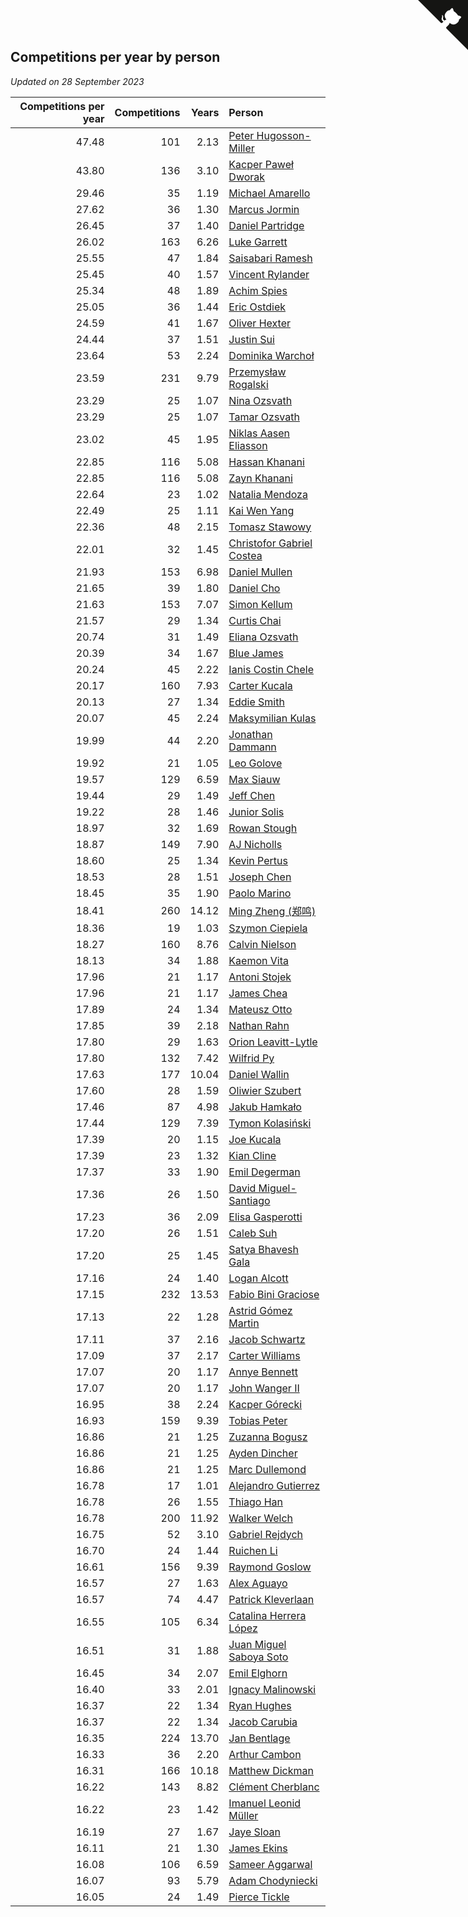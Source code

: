 ## Competitions per year by person

*Updated on 28 September 2023*

| Competitions per year | Competitions | Years | Person |
| ---: | ---: | ---: | :--- |
| 47.48 | 101 | 2.13 | [Peter Hugosson-Miller](https://www.worldcubeassociation.org/persons/2021HUGO01) |
| 43.80 | 136 | 3.10 | [Kacper Paweł Dworak](https://www.worldcubeassociation.org/persons/2020DWOR01) |
| 29.46 | 35 | 1.19 | [Michael Amarello](https://www.worldcubeassociation.org/persons/2022AMAR09) |
| 27.62 | 36 | 1.30 | [Marcus Jormin](https://www.worldcubeassociation.org/persons/2022JORM01) |
| 26.45 | 37 | 1.40 | [Daniel Partridge](https://www.worldcubeassociation.org/persons/2022PART02) |
| 26.02 | 163 | 6.26 | [Luke Garrett](https://www.worldcubeassociation.org/persons/2017GARR05) |
| 25.55 | 47 | 1.84 | [Saisabari Ramesh](https://www.worldcubeassociation.org/persons/2021RAME01) |
| 25.45 | 40 | 1.57 | [Vincent Rylander](https://www.worldcubeassociation.org/persons/2022RYLA01) |
| 25.34 | 48 | 1.89 | [Achim Spies](https://www.worldcubeassociation.org/persons/2021SPIE01) |
| 25.05 | 36 | 1.44 | [Eric Ostdiek](https://www.worldcubeassociation.org/persons/2022OSTD01) |
| 24.59 | 41 | 1.67 | [Oliver Hexter](https://www.worldcubeassociation.org/persons/2022HEXT01) |
| 24.44 | 37 | 1.51 | [Justin Sui](https://www.worldcubeassociation.org/persons/2022SUIJ01) |
| 23.64 | 53 | 2.24 | [Dominika Warchoł](https://www.worldcubeassociation.org/persons/2021WARC01) |
| 23.59 | 231 | 9.79 | [Przemysław Rogalski](https://www.worldcubeassociation.org/persons/2013ROGA02) |
| 23.29 | 25 | 1.07 | [Nina Ozsvath](https://www.worldcubeassociation.org/persons/2022OZSV03) |
| 23.29 | 25 | 1.07 | [Tamar Ozsvath](https://www.worldcubeassociation.org/persons/2022OZSV04) |
| 23.02 | 45 | 1.95 | [Niklas Aasen Eliasson](https://www.worldcubeassociation.org/persons/2021ELIA01) |
| 22.85 | 116 | 5.08 | [Hassan Khanani](https://www.worldcubeassociation.org/persons/2018KHAN26) |
| 22.85 | 116 | 5.08 | [Zayn Khanani](https://www.worldcubeassociation.org/persons/2018KHAN28) |
| 22.64 | 23 | 1.02 | [Natalia Mendoza](https://www.worldcubeassociation.org/persons/2022MEND24) |
| 22.49 | 25 | 1.11 | [Kai Wen Yang](https://www.worldcubeassociation.org/persons/2022YANG19) |
| 22.36 | 48 | 2.15 | [Tomasz Stawowy](https://www.worldcubeassociation.org/persons/2021STAW01) |
| 22.01 | 32 | 1.45 | [Christofor Gabriel Costea](https://www.worldcubeassociation.org/persons/2022COST03) |
| 21.93 | 153 | 6.98 | [Daniel Mullen](https://www.worldcubeassociation.org/persons/2016MULL04) |
| 21.65 | 39 | 1.80 | [Daniel Cho](https://www.worldcubeassociation.org/persons/2021CHOD01) |
| 21.63 | 153 | 7.07 | [Simon Kellum](https://www.worldcubeassociation.org/persons/2016KELL12) |
| 21.57 | 29 | 1.34 | [Curtis Chai](https://www.worldcubeassociation.org/persons/2022CHAI02) |
| 20.74 | 31 | 1.49 | [Eliana Ozsvath](https://www.worldcubeassociation.org/persons/2022OZSV01) |
| 20.39 | 34 | 1.67 | [Blue James](https://www.worldcubeassociation.org/persons/2022JAME01) |
| 20.24 | 45 | 2.22 | [Ianis Costin Chele](https://www.worldcubeassociation.org/persons/2021CHEL01) |
| 20.17 | 160 | 7.93 | [Carter Kucala](https://www.worldcubeassociation.org/persons/2015KUCA01) |
| 20.13 | 27 | 1.34 | [Eddie Smith](https://www.worldcubeassociation.org/persons/2022SMIT20) |
| 20.07 | 45 | 2.24 | [Maksymilian Kulas](https://www.worldcubeassociation.org/persons/2021KULA02) |
| 19.99 | 44 | 2.20 | [Jonathan Dammann](https://www.worldcubeassociation.org/persons/2021DAMM01) |
| 19.92 | 21 | 1.05 | [Leo Golove](https://www.worldcubeassociation.org/persons/2022GOLO02) |
| 19.57 | 129 | 6.59 | [Max Siauw](https://www.worldcubeassociation.org/persons/2017SIAU02) |
| 19.44 | 29 | 1.49 | [Jeff Chen](https://www.worldcubeassociation.org/persons/2022CHEN19) |
| 19.22 | 28 | 1.46 | [Junior Solis](https://www.worldcubeassociation.org/persons/2022SOLI03) |
| 18.97 | 32 | 1.69 | [Rowan Stough](https://www.worldcubeassociation.org/persons/2022STOU01) |
| 18.87 | 149 | 7.90 | [AJ Nicholls](https://www.worldcubeassociation.org/persons/2015NICH04) |
| 18.60 | 25 | 1.34 | [Kevin Pertus](https://www.worldcubeassociation.org/persons/2022PERT01) |
| 18.53 | 28 | 1.51 | [Joseph Chen](https://www.worldcubeassociation.org/persons/2022CHEN16) |
| 18.45 | 35 | 1.90 | [Paolo Marino](https://www.worldcubeassociation.org/persons/2021MARI04) |
| 18.41 | 260 | 14.12 | [Ming Zheng (郑鸣)](https://www.worldcubeassociation.org/persons/2009ZHEN11) |
| 18.36 | 19 | 1.03 | [Szymon Ciepiela](https://www.worldcubeassociation.org/persons/2022CIEP01) |
| 18.27 | 160 | 8.76 | [Calvin Nielson](https://www.worldcubeassociation.org/persons/2014NIEL03) |
| 18.13 | 34 | 1.88 | [Kaemon Vita](https://www.worldcubeassociation.org/persons/2021VITA01) |
| 17.96 | 21 | 1.17 | [Antoni Stojek](https://www.worldcubeassociation.org/persons/2022STOJ03) |
| 17.96 | 21 | 1.17 | [James Chea](https://www.worldcubeassociation.org/persons/2022CHEA05) |
| 17.89 | 24 | 1.34 | [Mateusz Otto](https://www.worldcubeassociation.org/persons/2022OTTO01) |
| 17.85 | 39 | 2.18 | [Nathan Rahn](https://www.worldcubeassociation.org/persons/2021RAHN01) |
| 17.80 | 29 | 1.63 | [Orion Leavitt-Lytle](https://www.worldcubeassociation.org/persons/2022LEAV01) |
| 17.80 | 132 | 7.42 | [Wilfrid Py](https://www.worldcubeassociation.org/persons/2016PYWI01) |
| 17.63 | 177 | 10.04 | [Daniel Wallin](https://www.worldcubeassociation.org/persons/2013WALL03) |
| 17.60 | 28 | 1.59 | [Oliwier Szubert](https://www.worldcubeassociation.org/persons/2022SZUB01) |
| 17.46 | 87 | 4.98 | [Jakub Hamkało](https://www.worldcubeassociation.org/persons/2018HAMK01) |
| 17.44 | 129 | 7.39 | [Tymon Kolasiński](https://www.worldcubeassociation.org/persons/2016KOLA02) |
| 17.39 | 20 | 1.15 | [Joe Kucala](https://www.worldcubeassociation.org/persons/2022KUCA01) |
| 17.39 | 23 | 1.32 | [Kian Cline](https://www.worldcubeassociation.org/persons/2022CLIN01) |
| 17.37 | 33 | 1.90 | [Emil Degerman](https://www.worldcubeassociation.org/persons/2021DEGE01) |
| 17.36 | 26 | 1.50 | [David Miguel-Santiago](https://www.worldcubeassociation.org/persons/2022MIGU02) |
| 17.23 | 36 | 2.09 | [Elisa Gasperotti](https://www.worldcubeassociation.org/persons/2021GASP01) |
| 17.20 | 26 | 1.51 | [Caleb Suh](https://www.worldcubeassociation.org/persons/2022SUHC01) |
| 17.20 | 25 | 1.45 | [Satya Bhavesh Gala](https://www.worldcubeassociation.org/persons/2022GALA03) |
| 17.16 | 24 | 1.40 | [Logan Alcott](https://www.worldcubeassociation.org/persons/2022ALCO02) |
| 17.15 | 232 | 13.53 | [Fabio Bini Graciose](https://www.worldcubeassociation.org/persons/2010GRAC02) |
| 17.13 | 22 | 1.28 | [Astrid Gómez Martin](https://www.worldcubeassociation.org/persons/2022MART26) |
| 17.11 | 37 | 2.16 | [Jacob Schwartz](https://www.worldcubeassociation.org/persons/2021SCHW01) |
| 17.09 | 37 | 2.17 | [Carter Williams](https://www.worldcubeassociation.org/persons/2021WILL06) |
| 17.07 | 20 | 1.17 | [Annye Bennett](https://www.worldcubeassociation.org/persons/2022BENN11) |
| 17.07 | 20 | 1.17 | [John Wanger II](https://www.worldcubeassociation.org/persons/2022WANG39) |
| 16.95 | 38 | 2.24 | [Kacper Górecki](https://www.worldcubeassociation.org/persons/2021GORE01) |
| 16.93 | 159 | 9.39 | [Tobias Peter](https://www.worldcubeassociation.org/persons/2014PETE03) |
| 16.86 | 21 | 1.25 | [Zuzanna Bogusz](https://www.worldcubeassociation.org/persons/2022BOGU01) |
| 16.86 | 21 | 1.25 | [Ayden Dincher](https://www.worldcubeassociation.org/persons/2022DINC01) |
| 16.86 | 21 | 1.25 | [Marc Dullemond](https://www.worldcubeassociation.org/persons/2022DULL01) |
| 16.78 | 17 | 1.01 | [Alejandro Gutierrez](https://www.worldcubeassociation.org/persons/2022GUTI09) |
| 16.78 | 26 | 1.55 | [Thiago Han](https://www.worldcubeassociation.org/persons/2022HANT01) |
| 16.78 | 200 | 11.92 | [Walker Welch](https://www.worldcubeassociation.org/persons/2011WELC01) |
| 16.75 | 52 | 3.10 | [Gabriel Rejdych](https://www.worldcubeassociation.org/persons/2020REJD01) |
| 16.70 | 24 | 1.44 | [Ruichen Li](https://www.worldcubeassociation.org/persons/2022LIRU02) |
| 16.61 | 156 | 9.39 | [Raymond Goslow](https://www.worldcubeassociation.org/persons/2014GOSL01) |
| 16.57 | 27 | 1.63 | [Alex Aguayo](https://www.worldcubeassociation.org/persons/2022AGUA01) |
| 16.57 | 74 | 4.47 | [Patrick Kleverlaan](https://www.worldcubeassociation.org/persons/2019KLEV01) |
| 16.55 | 105 | 6.34 | [Catalina Herrera López](https://www.worldcubeassociation.org/persons/2017LOPE31) |
| 16.51 | 31 | 1.88 | [Juan Miguel Saboya Soto](https://www.worldcubeassociation.org/persons/2021SOTO01) |
| 16.45 | 34 | 2.07 | [Emil Elghorn](https://www.worldcubeassociation.org/persons/2021ELGH01) |
| 16.40 | 33 | 2.01 | [Ignacy Malinowski](https://www.worldcubeassociation.org/persons/2021MALI02) |
| 16.37 | 22 | 1.34 | [Ryan Hughes](https://www.worldcubeassociation.org/persons/2022HUGH04) |
| 16.37 | 22 | 1.34 | [Jacob Carubia](https://www.worldcubeassociation.org/persons/2022CARU02) |
| 16.35 | 224 | 13.70 | [Jan Bentlage](https://www.worldcubeassociation.org/persons/2010BENT01) |
| 16.33 | 36 | 2.20 | [Arthur Cambon](https://www.worldcubeassociation.org/persons/2021CAMB01) |
| 16.31 | 166 | 10.18 | [Matthew Dickman](https://www.worldcubeassociation.org/persons/2013DICK01) |
| 16.22 | 143 | 8.82 | [Clément Cherblanc](https://www.worldcubeassociation.org/persons/2014CHER05) |
| 16.22 | 23 | 1.42 | [Imanuel Leonid Müller](https://www.worldcubeassociation.org/persons/2022MULL02) |
| 16.19 | 27 | 1.67 | [Jaye Sloan](https://www.worldcubeassociation.org/persons/2022SLOA01) |
| 16.11 | 21 | 1.30 | [James Ekins](https://www.worldcubeassociation.org/persons/2022EKIN01) |
| 16.08 | 106 | 6.59 | [Sameer Aggarwal](https://www.worldcubeassociation.org/persons/2017AGGA01) |
| 16.07 | 93 | 5.79 | [Adam Chodyniecki](https://www.worldcubeassociation.org/persons/2017CHOD02) |
| 16.05 | 24 | 1.49 | [Pierce Tickle](https://www.worldcubeassociation.org/persons/2022TICK01) |


<a href="https://github.com/jonatanklosko/wca_statistics" class="github-corner" aria-label="View source on Github"><svg width="80" height="80" viewBox="0 0 250 250" style="fill:#151513; color:#fff; position: absolute; top: 0; border: 0; right: 0;" aria-hidden="true"><path d="M0,0 L115,115 L130,115 L142,142 L250,250 L250,0 Z"></path><path d="M128.3,109.0 C113.8,99.7 119.0,89.6 119.0,89.6 C122.0,82.7 120.5,78.6 120.5,78.6 C119.2,72.0 123.4,76.3 123.4,76.3 C127.3,80.9 125.5,87.3 125.5,87.3 C122.9,97.6 130.6,101.9 134.4,103.2" fill="currentColor" style="transform-origin: 130px 106px;" class="octo-arm"></path><path d="M115.0,115.0 C114.9,115.1 118.7,116.5 119.8,115.4 L133.7,101.6 C136.9,99.2 139.9,98.4 142.2,98.6 C133.8,88.0 127.5,74.4 143.8,58.0 C148.5,53.4 154.0,51.2 159.7,51.0 C160.3,49.4 163.2,43.6 171.4,40.1 C171.4,40.1 176.1,42.5 178.8,56.2 C183.1,58.6 187.2,61.8 190.9,65.4 C194.5,69.0 197.7,73.2 200.1,77.6 C213.8,80.2 216.3,84.9 216.3,84.9 C212.7,93.1 206.9,96.0 205.4,96.6 C205.1,102.4 203.0,107.8 198.3,112.5 C181.9,128.9 168.3,122.5 157.7,114.1 C157.9,116.9 156.7,120.9 152.7,124.9 L141.0,136.5 C139.8,137.7 141.6,141.9 141.8,141.8 Z" fill="currentColor" class="octo-body"></path></svg></a><style>.github-corner:hover .octo-arm{animation:octocat-wave 560ms ease-in-out}@keyframes octocat-wave{0%,100%{transform:rotate(0)}20%,60%{transform:rotate(-25deg)}40%,80%{transform:rotate(10deg)}}@media (max-width:500px){.github-corner:hover .octo-arm{animation:none}.github-corner .octo-arm{animation:octocat-wave 560ms ease-in-out}}</style>
